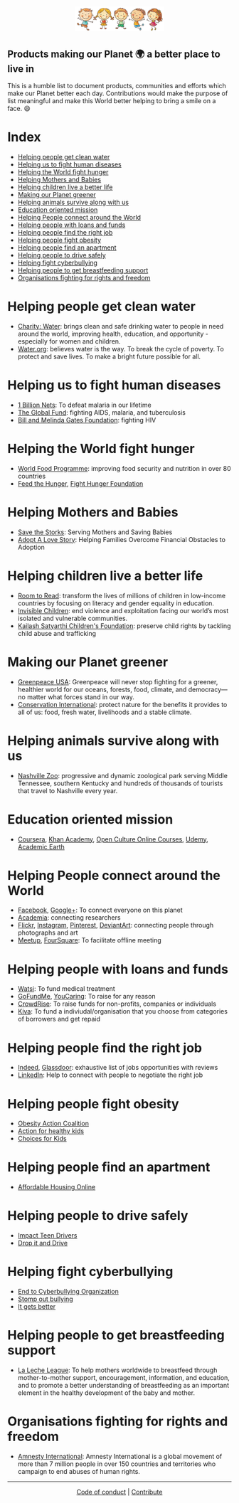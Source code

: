 <h1 align="center">
	<br>
	<img width="200" src="https://github.com/AdiChat/Find.Your.Purpose/blob/master/store/logo.jpg" alt="be happy">
	<br>
</h1>

## Products making our Planet :earth_africa: a better place to live in

This is a humble list to document products, communities and efforts which make our Planet better each day. Contributions would make the purpose of list meaningful and make this World better helping to bring a smile on a face. :smile: 

# Index

* [Helping people get clean water](#helping-people-get-clean-water)
* [Helping us to fight human diseases](#helping-us-to-fight-human-diseases)
* [Helping the World fight hunger](#helping-the-world-fight-hunger)
* [Helping Mothers and Babies](#helping-mothers-and-babies)
* [Helping children live a better life](#helping-children-live-a-better-life)
* [Making our Planet greener](#making-our-planet-greener)
* [Helping animals survive along with us](#helping-animals-survive-along-with-us)
* [Education oriented mission](#education-oriented-mission)
* [Helping People connect around the World](#helping-people-connect-around-the-world)
* [Helping people with loans and funds](#helping-people-with-loans-and-funds)
* [Helping people find the right job](#helping-people-find-the-right-job)
* [Helping people fight obesity](#helping-people-fight-obesity)
* [Helping people find an apartment](#helping-people-find-an-apartment)
* [Helping people to drive safely](#helping-people-to-drive-safely)
* [Helping fight cyberbullying](#helping-fight-cyberbullying)
* [Helping people to get breastfeeding support](#helping-people-to-get-breastfeeding-support)
* [Organisations fighting for rights and freedom](#organisations-fighting-for-rights-and-freedom)

# Helping people get clean water

* [Charity: Water](https://www.charitywater.org/): brings clean and safe drinking water to people in need around the world, improving health, education, and opportunity - especially for women and children.
* [Water.org](https://water.org/): believes water is the way. To break the cycle of poverty. To protect and save lives. To make a bright future possible for all.

# Helping us to fight human diseases

* [1 Billion Nets](http://1billionnets.org/): To  defeat malaria in our lifetime
* [The Global Fund](https://www.theglobalfund.org/): fighting AIDS, malaria, and tuberculosis
* [Bill and Melinda Gates Foundation](http://www.gatesfoundation.org/What-We-Do/Global-Health/HIV): fighting HIV

# Helping the World fight hunger

* [World Food Programme](http://www1.wfp.org/): improving food security and nutrition in over 80 countries
* [Feed the Hunger](https://feedthehungry.org/), [Fight Hunger Foundation](http://fighthungerfoundation.org)

# Helping Mothers and Babies

* [Save the Storks](https://savethestorks.com/): Serving Mothers and Saving Babies
* [Adopt A Love Story](https://www.adoptalovestory.com/): Helping Families Overcome Financial Obstacles to Adoption

# Helping children live a better life

* [Room to Read](https://www.roomtoread.org/): transform the lives of millions of children in low-income countries by focusing on literacy and gender equality in education. 
* [Invisible Children](http://invisiblechildren.com/): end violence and exploitation facing our world’s most isolated and vulnerable communities.
* [Kailash Satyarthi Children's Foundation](https://satyarthi.org.in/): preserve child rights by tackling child abuse and trafficking

# Making our Planet greener

* [Greenpeace USA](http://www.greenpeace.org/usa/): Greenpeace will never stop fighting for a greener, healthier world for our oceans, forests, food, climate, and democracy—no matter what forces stand in our way.
* [Conservation International](http://www.conservation.org/): protect nature for the benefits it provides to all of us: food, fresh water, livelihoods and a stable climate.

# Helping animals survive along with us

* [Nashville Zoo](https://www.nashvillezoo.org/): progressive and dynamic zoological park serving Middle Tennessee, southern Kentucky and hundreds of thousands of tourists that travel to Nashville every year.

# Education oriented mission

* [Coursera](https://www.coursera.org/), [Khan Academy](https://www.khanacademy.org/), [Open Culture Online Courses](http://www.openculture.com/freeonlinecourses), [Udemy](https://www.udemy.com/), [Academic Earth](http://academicearth.org/) 

# Helping People connect around the World

* [Facebook](facebook.com), [Google+](https://plus.google.com/): To connect everyone on this planet
* [Academia](academia.edu): connecting researchers
* [Flickr](https://www.flickr.com/), [Instagram](http://instagram.com/), [Pinterest](https://en.wikipedia.org/wiki/Pinterest), [DeviantArt](http://www.deviantart.com/): connecting people through photographs and art
* [Meetup](http://meetup.com/), [FourSquare](foursqure.com): To facilitate offline meeting

# Helping people with loans and funds

* [Watsi](https://watsi.org/): To fund medical treatment 
* [GoFundMe](https://www.gofundme.com/), [YouCaring](https://www.youcaring.com/): To raise for any reason
* [CrowdRise](https://www.crowdrise.com/): To raise funds for non-profits, companies or individuals
* [Kiva](https://www.kiva.org): To fund a indiviudal/organisation that you choose from categories of borrowers and get repaid

# Helping people find the right job

* [Indeed](https://www.indeed.com), [Glassdoor](https://www.glassdoor.com): exhaustive list of jobs opportunities with reviews
* [LinkedIn](https://www.linkedin.com/): Help to connect with people to negotiate the right job

# Helping people fight obesity

* [Obesity Action Coalition](http://www.obesityaction.org/)
* [Action for healthy kids](http://www.actionforhealthykids.org/)
* [Choices for Kids](http://www.choicesforkids.org/about-us-mission-to-fight-obesity/)

# Helping people find an apartment

* [Affordable Housing Online](https://affordablehousingonline.com/)

# Helping people to drive safely

* [Impact Teen Drivers](http://www.impactteendrivers.org/)
* [Drop it and Drive](http://dropitanddrive.com/)

# Helping fight cyberbullying

* [End to Cyberbullying Organization](http://www.endcyberbullying.org/)
* [Stomp out bullying](http://www.stompoutbullying.org/)
* [It gets better](http://www.itgetsbetter.org/)

# Helping people to get breastfeeding support

* [La Leche League](http://www.llli.org/): To help mothers worldwide to breastfeed through mother-to-mother support, encouragement, information, and education, and to promote a better understanding of breastfeeding as an important element in the healthy development of the baby and mother.

# Organisations fighting for rights and freedom

* [Amnesty International](https://www.amnesty.org/en/): Amnesty International is a global movement of more than 7 million people in over 150 countries and territories who campaign to end abuses of human rights.
---

<p align="center">
	<a href="https://github.com/AdiChat/Find.Your.Purpose/blob/master/store/CODE_OF_CONDUCT.md">Code of conduct</a> | <a href="https://github.com/AdiChat/Find.Your.Purpose/blob/master/store/CONTRIBUTE.md">Contribute</a>
</p>
